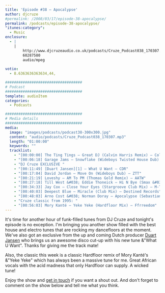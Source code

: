 ```yaml
---
title: 'Episode #38 – Apocalypse'
author: djcruze
#permalink: /2008/03/17/episode-38-apocalypse/
permalink: /podcasts/episode-38-apocalypse/
"itunes:category":
  - Music
enclosure:
  - |
    |
        http://www.djcruzeaudio.co.uk/podcasts/Cruze_Podcast038_170307.mp3
        60287580
        audio/mpeg
        
votio:
  - 8.6363636363634,44,

###################################
# Podcast
###################################
template: audioItem
categories:
  - Podcasts

###################################
# Media details
###################################
media:
  image: "images/podcasts/podcast38-300x300.jpg"
  content: "audio/podcasts/Cruze_Podcast038_170307.mp3"
  length: "01:00:00"
  keywords: ""
  tracklist:
    - "[00:00:00] The Ting Tings – Great DJ (Calvin Harris Remix) – Columbia"
    - "[00:06:18] Garage Jams – Snowflake (Wideboys Twisted House Dub) – Gusto"
    - "DJ Cruze EXCLUSIVE "
    - "[00:11:49] [Duart Jansen][1] – What U Want – CDR"
    - "[00:17:04] David Jordan – Move On (Wideboys Dub) – ZTT"
    - "[00:21:19] Loveshy – AM To PM (Thomas Gold Remix) – AATW"
    - "[00:27:18] Till West &#038; Eddie Thoneick – Hi N Bye (Smax &#038; Gold Remix) – Phunkwerk"
    - "[00:34:33] Jay Cox – Close Your Eyes (Stargroove Club Mix) – M-Trax"
    - "[00:40:03] Deepest Blue – Miracle (Club Mix) – Destined Records"
    - "[00:48:03] Arno Cost &#038; Norman Doray – Apocalypse (Sebastian Leger Remix) – CR2 Records"
    - "Cruze classic from 1995: "
    - "[00:56:03] Mory Kanté – Yeke Yeke (Hardfloor Mix) – Ffrreedom"
---
```


It's time for another hour of funk-filled tunes from DJ Cruze and tonight's episode is no exception. I'm bringing you another show filled with the best house and electro tunes that are rocking my dancefloors at the moment. We've also got an exclusive from the up and coming Dutch producer [Duart Jansen][1] who brings us an awesome disco cut-up with his new tune &"What U Want". Thanks for giving me the track mate!

Also, the classic this week is a classic Hardfloor remix of Mory Kanté's &"Yeke Yeke" which has always been a massive tune for me. Great African vocals with the acid madness that only Hardfloor can supply. A wicked tune!

Enjoy the show and [get in touch][2] if you want a shout out. And don't forget to comment on the show below and tell me what you think.

 [1]: http://www.myspace.com/duartjansen
 [2]: /cms/contact/
 [3]: http://www.djcruze.co.uk/cms/wp-content/DownloadButton.gif
 [4]: http://www.djcruzeaudio.co.uk/podcasts/Cruze_Podcast038_170307.mp3